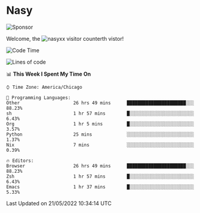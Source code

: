 # Nasy

<!--
<p align="center">
<img height="200" src="https://github-readme-stats.vercel.app/api?username=nasyxx&count_private=true&show_icons=true&theme=dracula&include_all_commits=true"/>
<img height="200" src="https://github-readme-stats.vercel.app/api/top-langs/?username=nasyxx&theme=dracula&hide=html,jupyter+notebook&count_private=true&show_icons=true"/>
</p>

  
----------------
-->

![Sponsor](https://img.shields.io/static/v1.svg?label=Sponsor&message=%E2%9D%A4&logo=GitHub&style=flat&color=pink)
 
Welcome, the ![nasyxx visitor counter](https://count.getloli.com/get/@nasyxx?theme=rule34)th vistor!
 
<!--START_SECTION:waka-->
![Code Time](http://img.shields.io/badge/Code%20Time-2%2C403%20hrs%2053%20mins-blue)

![Lines of code](https://img.shields.io/badge/From%20Hello%20World%20I%27ve%20Written-5%20Million%20lines%20of%20code-blue)

📊 **This Week I Spent My Time On** 

```text
⌚︎ Time Zone: America/Chicago

💬 Programming Languages: 
Other                    26 hrs 49 mins      ██████████████████████░░░   88.23% 
sh                       1 hr 57 mins        █░░░░░░░░░░░░░░░░░░░░░░░░   6.43% 
Org                      1 hr 5 mins         █░░░░░░░░░░░░░░░░░░░░░░░░   3.57% 
Python                   25 mins             ░░░░░░░░░░░░░░░░░░░░░░░░░   1.37% 
Nix                      7 mins              ░░░░░░░░░░░░░░░░░░░░░░░░░   0.39%

🔥 Editors: 
Browser                  26 hrs 49 mins      ██████████████████████░░░   88.23% 
Zsh                      1 hr 57 mins        █░░░░░░░░░░░░░░░░░░░░░░░░   6.43% 
Emacs                    1 hr 37 mins        █░░░░░░░░░░░░░░░░░░░░░░░░   5.33%

```


 Last Updated on 21/05/2022 10:34:14 UTC
<!--END_SECTION:waka-->

<!-- ![visitors](https://visitor-badge.laobi.icu/badge?page_id=nasyxx.nasyxx) -->
